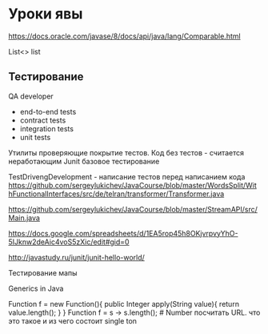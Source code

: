 # Уроки явы

https://docs.oracle.com/javase/8/docs/api/java/lang/Comparable.html

List<> list


## Тестирование

QA developer

- end-to-end tests
- contract tests
- integration tests
- unit tests


Утилиты проверяющие покрытие тестов.
Код без тестов - считается неработающим
Junit базовое тестирование

TestDrivengDevelopment - написание тестов перед написанием кода
https://github.com/sergeylukichev/JavaCourse/blob/master/WordsSplit/WithFunctionalInterfaces/src/de/telran/transformer/Transformer.java

https://github.com/sergeylukichev/JavaCourse/blob/master/StreamAPI/src/Main.java

https://docs.google.com/spreadsheets/d/1EA5rop45h8OKjvrpvyYhO-5IJknw2deAic4voS5zXic/edit#gid=0

http://javastudy.ru/junit/junit-hello-world/



Тестирование
мапы

Generics in Java
<? extends Integer>
<? super Integer>
<T,R>

Function<String, Integer> f = new Function<String, Integer>(){
    public Integer apply(String value){
        return value.length();
    }
}
Function<String, Integer> f = s -> s.length();
#

Number посчитать

URL. что это такое и из чего состоит
single ton 